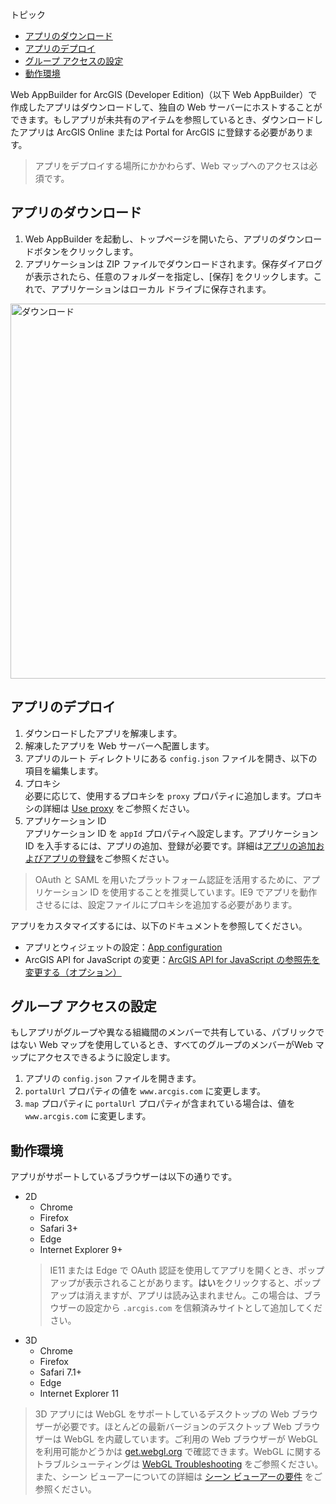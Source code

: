 トピック
* [アプリのダウンロード](#アプリのダウンロード)
* [アプリのデプロイ](#アプリのデプロイ)
* [グループ アクセスの設定](#グループ-アクセスの設定)
* [動作環境](#動作環境)

Web AppBuilder for ArcGIS (Developer Edition)（以下 Web AppBuilder）で作成したアプリはダウンロードして、独自の Web サーバーにホストすることができます。もしアプリが未共有のアイテムを参照しているとき、ダウンロードしたアプリは ArcGIS Online または Portal for ArcGIS に登録する必要があります。
> アプリをデプロイする場所にかかわらず、Web マップへのアクセスは必須です。

## アプリのダウンロード

1. Web AppBuilder を起動し、トップページを開いたら、アプリのダウンロードボタンをクリックします。
2. アプリケーションは ZIP ファイルでダウンロードされます。保存ダイアログが表示されたら、任意のフォルダーを指定し、[保存] をクリックします。これで、アプリケーションはローカル ドライブに保存されます。

<img src="http://apps.esrij.com/arcgis-dev/guide/img/webappbuilder/deploy-your-app.gif" alt="ダウンロード" width="600px">

## アプリのデプロイ

1. ダウンロードしたアプリを解凍します。
2. 解凍したアプリを Web サーバーへ配置します。
3. アプリのルート ディレクトリにある `config.json` ファイルを開き、以下の項目を編集します。
  1. プロキシ  
  必要に応じて、使用するプロキシを `proxy` プロパティに追加します。プロキシの詳細は <a href="https://developers.arcgis.com/web-appbuilder/guide/use-proxy.htm" target="_blank">Use proxy</a> をご参照ください。
  2. アプリケーション ID  
  アプリケーション ID を `appId` プロパティへ設定します。アプリケーション ID を入手するには、アプリの追加、登録が必要です。詳細は<a href="https://doc.arcgis.com/ja/arcgis-online/share-maps/add-items.htm" target="_blank">アプリの追加およびアプリの登録</a>をご参照ください。
  > OAuth と SAML を用いたプラットフォーム認証を活用するために、アプリケーション ID を使用することを推奨しています。IE9 でアプリを動作させるには、設定ファイルにプロキシを追加する必要があります。

アプリをカスタマイズするには、以下のドキュメントを参照してください。
* アプリとウィジェットの設定：<a href="https://developers.arcgis.com/web-appbuilder/api-reference/app-configuration.htm" target="_blank">App configuration</a>
* ArcGIS API for JavaScript の変更：[ArcGIS API for JavaScript の参照先を変更する（オプション）](../install-guide/)

## グループ アクセスの設定

もしアプリがグループや異なる組織間のメンバーで共有している、パブリックではない Web マップを使用しているとき、すべてのグループのメンバーがWeb マップにアクセスできるように設定します。

1. アプリの `config.json` ファイルを開きます。
2. `portalUrl` プロパティの値を `www.arcgis.com` に変更します。
3. `map` プロパティに `portalUrl` プロパティが含まれている場合は、値を `www.arcgis.com` に変更します。

## 動作環境

アプリがサポートしているブラウザーは以下の通りです。

* 2D
  * Chrome
  * Firefox
  * Safari 3+
  * Edge
  * Internet Explorer 9+
  > IE11 または Edge で OAuth 認証を使用してアプリを開くとき、ポップアップが表示されることがあります。**はい**をクリックすると、ポップアップは消えますが、アプリは読み込まれません。この場合は、ブラウザーの設定から `.arcgis.com` を信頼済みサイトとして追加してください。
* 3D
  * Chrome
  * Firefox
  * Safari 7.1+
  * Edge
  * Internet Explorer 11
> 3D アプリには WebGL をサポートしているデスクトップの Web ブラウザーが必要です。ほとんどの最新バージョンのデスクトップ Web ブラウザーは WebGL を内蔵しています。ご利用の Web ブラウザーが WebGL を利用可能かどうかは <a href="http://get.webgl.org/" target="_blank">get.webgl.org</a> で確認できます。WebGL に関するトラブルシューティングは <a href="https://get.webgl.org/troubleshooting/" target="_blank">WebGL Troubleshooting</a> をご参照ください。また、シーン ビューアーについての詳細は <a href="https://doc.arcgis.com/ja/arcgis-online/reference/scene-viewer-requirements.htm" target="_blank">シーン ビューアーの要件</a> をご参照ください。
